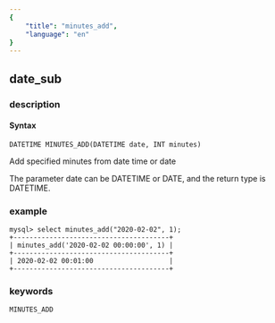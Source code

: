 ```yaml
---
{
    "title": "minutes_add",
    "language": "en"
}
---
```


<!-- 
Licensed to the Apache Software Foundation (ASF) under one
or more contributor license agreements.  See the NOTICE file
distributed with this work for additional information
regarding copyright ownership.  The ASF licenses this file
to you under the Apache License, Version 2.0 (the
"License"); you may not use this file except in compliance
with the License.  You may obtain a copy of the License at

  http://www.apache.org/licenses/LICENSE-2.0

Unless required by applicable law or agreed to in writing,
software distributed under the License is distributed on an
"AS IS" BASIS, WITHOUT WARRANTIES OR CONDITIONS OF ANY
KIND, either express or implied.  See the License for the
specific language governing permissions and limitations
under the License.
-->

## date_sub
### description
#### Syntax

`DATETIME MINUTES_ADD(DATETIME date, INT minutes)`

Add specified minutes from date time or date

The parameter date can be DATETIME or DATE, and the return type is DATETIME.

### example

```
mysql> select minutes_add("2020-02-02", 1);
+---------------------------------------+
| minutes_add('2020-02-02 00:00:00', 1) |
+---------------------------------------+
| 2020-02-02 00:01:00                   |
+---------------------------------------+
```

### keywords

    MINUTES_ADD

